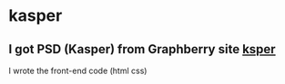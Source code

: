 # kasper
## I got PSD (Kasper) from Graphberry site [ksper](https://www.graphberry.com/item/kasper-one-page-psd-template)
I wrote the front-end code 
(html css)
